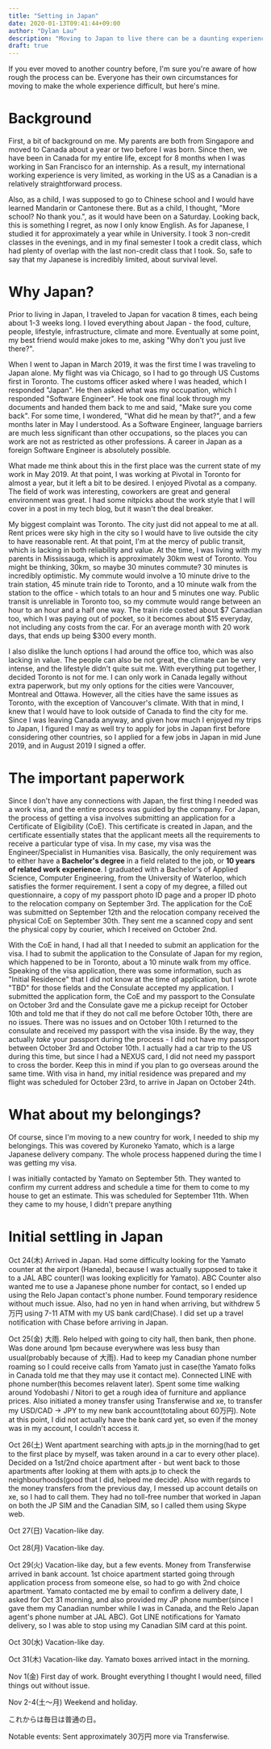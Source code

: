 ```yaml
---
title: "Setting in Japan"
date: 2020-01-13T09:41:44+09:00
author: "Dylan Lau"
description: "Moving to Japan to live there can be a daunting experience. This was my experience."
draft: true
---
```


If you ever moved to another country before, I'm sure you're aware of how rough the process can be. Everyone has their own circumstances for moving to make the whole experience difficult, but here's mine.

# Background

First, a bit of background on me. My parents are both from Singapore and moved to Canada about a year or two before I was born. Since then, we have been in Canada for my entire life, except for 8 months when I was working in San Francisco for an internship. As a result, my international working experience is very limited, as working in the US as a Canadian is a relatively straightforward process.

Also, as a child, I was supposed to go to Chinese school and I would have learned Mandarin or Cantonese there. But as a child, I thought, "More school? No thank you.", as it would have been on a Saturday. Looking back, this is something I regret, as now I only know English. As for Japanese, I studied it for approximately a year while in University. I took 3 non-credit classes in the evenings, and in my final semester I took a credit class, which had plenty of overlap with the last non-credit class that I took. So, safe to say that my Japanese is incredibly limited, about survival level.

# Why Japan?

Prior to living in Japan, I traveled to Japan for vacation 8 times, each being about 1-3 weeks long. I loved everything about Japan - the food, culture, people, lifestyle, infrastructure, climate and more. Eventually at some point, my best friend would make jokes to me, asking "Why don't you just live there?".

When I went to Japan in March 2019, it was the first time I was traveling to Japan alone. My flight was via Chicago, so I had to go through US Customs first in Toronto. The customs officer asked where I was headed, which I responded "Japan". He then asked what was my occupation, which I responded "Software Engineer". He took one final look through my documents and handed them back to me and said, "Make sure you come back". For some time, I wondered, "What did he mean by that?", and a few months later in May I understood. As a Software Engineer, language barriers are much less significant than other occupations, so the places you can work are not as restricted as other professions. A career in Japan as a foreign Software Engineer is absolutely possible.

What made me think about this in the first place was the current state of my work in May 2019. At that point, I was working at Pivotal in Toronto for almost a year, but it left a bit to be desired. I enjoyed Pivotal as a company. The field of work was interesting, coworkers are great and general environment was great. I had some nitpicks about the work style that I will cover in a post in my tech blog, but it wasn't the deal breaker.

My biggest complaint was Toronto. The city just did not appeal to me at all. Rent prices were sky high in the city so I would have to live outside the city to have reasonable rent. At that point, I'm at the mercy of public transit, which is lacking in both reliability and value. At the time, I was living with my parents in Mississauga, which is approximately 30km west of Toronto. You might be thinking, 30km, so maybe 30 minutes commute? 30 minutes is incredibly optimistic. My commute would involve a 10 minute drive to the train station, 45 minute train ride to Toronto, and a 10 minute walk from the station to the office - which totals to an hour and 5 minutes one way. Public transit is unreliable in Toronto too, so my commute would range between an hour to an hour and a half one way. The train ride costed about $7 Canadian too, which I was paying out of pocket, so it becomes about $15 everyday, not including any costs from the car. For an average month with 20 work days, that ends up being $300 every month.

I also dislike the lunch options I had around the office too, which was also lacking in value. The people can also be not great, the climate can be very intense, and the lifestyle didn't quite suit me. With everything put together, I decided Toronto is not for me. I can only work in Canada legally without extra paperwork, but my only options for the cities were Vancouver, Montreal and Ottawa. However, all the cities have the same issues as Toronto, with the exception of Vancouver's climate. With that in mind, I knew that I would have to look outside of Canada to find the city for me. Since I was leaving Canada anyway, and given how much I enjoyed my trips to Japan, I figured I may as well try to apply for jobs in Japan first before considering other countries, so I applied for a few jobs in Japan in mid June 2019, and in August 2019 I signed a offer.

# The important paperwork

Since I don't have any connections with Japan, the first thing I needed was a work visa, and the entire process was guided by the company. For Japan, the process of getting a visa involves submitting an application for a Certificate of Eligibility (CoE). This certificate is created in Japan, and the certificate essentially states that the applicant meets all the requirements to receive a particular type of visa. In my case, my visa was the Engineer/Specialist in Humanities visa. Basically, the only requirement was to either have a **Bachelor's degree** in a field related to the job, or **10 years of related work experience**. I graduated with a Bachelor's of Applied Science, Computer Engineering, from the University of Waterloo, which satisfies the former requirement. I sent a copy of my degree, a filled out questionnaire, a copy of my passport photo ID page and a proper ID photo to the relocation company on September 3rd. The application for the CoE was submitted on September 12th and the relocation company received the physical CoE on September 30th. They sent me a scanned copy and sent the physical copy by courier, which I received on October 2nd.

With the CoE in hand, I had all that I needed to submit an application for the visa. I had to submit the application to the Consulate of Japan for my region, which happened to be in Toronto, about a 10 minute walk from my office. Speaking of the visa application, there was some information, such as "Initial Residence" that I did not know at the time of application, but I wrote "TBD" for those fields and the Consulate accepted my application. I submitted the application form, the CoE and my passport to the Consulate on October 3rd and the Consulate gave me a pickup receipt for October 10th and told me that if they do not call me before October 10th, there are no issues. There was no issues and on October 10th I returned to the consulate and received my passport with the visa inside. By the way, they actually _take_ your passport during the process - I did not have my passport between October 3rd and October 10th. I actually had a car trip to the US during this time, but since I had a NEXUS card, I did not need my passport to cross the border. Keep this in mind if you plan to go overseas around the same time. With visa in hand, my initial residence was prepared and my flight was scheduled for October 23rd, to arrive in Japan on October 24th.

# What about my belongings?

Of course, since I'm moving to a new country for work, I needed to ship my belongings. This was covered by Kuroneko Yamato, which is a large Japanese delivery company. The whole process happened during the time I was getting my visa.

I was initially contacted by Yamato on September 5th. They wanted to confirm my current address and schedule a time for them to come to my house to get an estimate. This was scheduled for September 11th. When they came to my house, I didn't prepare anything

# Initial settling in Japan

Oct 24(木)
Arrived in Japan. Had some difficulty looking for the Yamato counter at the airport (Haneda), because I was actually supposed to take it to a JAL ABC counter(I was looking explicitly for Yamato). ABC Counter also wanted me to use a Japanese phone number for contact, so I ended up using the Relo Japan contact's phone number. Found temporary residence without much issue. Also, had no yen in hand when arriving, but withdrew 5万円 using 7-11 ATM with my US bank card(Chase). I did set up a travel notification with Chase before arriving in Japan.

Oct 25(金)
大雨. Relo helped with going to city hall, then bank, then phone. Was done around 1pm because everywhere was less busy than usual(probably because of 大雨). Had to keep my Canadian phone number roaming so I could receive calls from Yamato just in case(the Yamato folks in Canada told me that they may use it contact me). Connected LINE with phone number(this becomes relavent later). Spent some time walking around Yodobashi / Nitori to get a rough idea of furniture and appliance prices. Also initiated a money transfer using Transferwise and xe, to transfer my USD/CAD -> JPY to my new bank account(totaling about 60万円). Note at this point, I did not actually have the bank card yet, so even if the money was in my account, I couldn't access it.

Oct 26(土)
Went apartment searching with apts.jp in the morning(had to get to the first place by myself, was taken around in a car to every other place). Decided on a 1st/2nd choice apartment after - but went back to those apartments after looking at them with apts.jp to check the neighbourhoods(good that I did, helped me decide). Also with regards to the money transfers from the previous day, I messed up account details on xe, so I had to call them. They had no toll-free number that worked in Japan on both the JP SIM and the Canadian SIM, so I called them using Skype web.

Oct 27(日)
Vacation-like day.

Oct 28(月)
Vacation-like day.

Oct 29(火)
Vacation-like day, but a few events. Money from Transferwise arrived in bank account. 1st choice apartment started going through application process from someone else, so had to go with 2nd choice apartment. Yamato contacted me by email to confirm a delivery date, I asked for Oct 31 morning, and also provided my JP phone number(since I gave them my Canadian number while I was in Canada, and the Relo Japan agent's phone number at JAL ABC). Got LINE notifications for Yamato delivery, so I was able to stop using my Canadian SIM card at this point.

Oct 30(水)
Vacation-like day.

Oct 31(木)
Vacation-like day. Yamato boxes arrived intact in the morning.

Nov 1(金)
First day of work. Brought everything I thought I would need, filled things out without issue.

Nov 2-4(土〜月)
Weekend and holiday.

これからは毎日は普通の日。

Notable events:
Sent approximately 30万円 more via Transferwise.